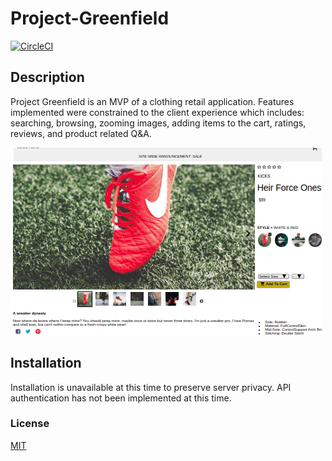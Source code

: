 # Project-Greenfield
[![CircleCI](https://circleci.com/gh/pallet-town-productions/project-greenfield.svg?style=svg)](https://circleci.com/gh/pallet-town-productions/project-greenfield)

## Description
Project Greenfield is an MVP of a clothing retail application. Features implemented were constrained to the client experience which includes: searching, browsing, zooming images, adding items to the cart, ratings, reviews, and product related Q&A.

![Page Functionality](/src/images/greenfield.gif)

## Installation

Installation is unavailable at this time to preserve server privacy.  API authentication has not been implemented at this time.

### License
[MIT](https://choosealicense.com/licenses/mit/)
